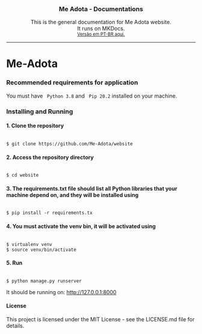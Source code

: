 <h3 align="center"><b>Me Adota - Documentations</b></h3>
<p align="center">
    This is the general documentation for Me Adota website.
    <br>
    It runs on MKDocs.
    <br>
    <small><a href="">Versão em PT-BR aqui.</a></small>
</p>
</div>
<hr>

# Me-Adota

### Recommended requirements for application

You must have <code> Python 3.8</code> and <code> Pip 20.2</code> installed on your machine.

### Installing and Running

#### 1. Clone the repository

<code>
$ git clone https://github.com/Me-Adota/website
</code>

#### 2. Access the repository directory

<code>
$ cd website
</code>

#### 3. The requirements.txt file should list all Python libraries that your machine depend on, and they will be installed using

<code>
$ pip install -r requirements.tx
</code>

#### 4. You must activate the venv bin, it will be activated using

<code>
$ virtualenv venv
$ source venv/bin/activate
</code>

#### 5. Run

<code>
$ python manage.py runserver
</code>

It should be running on: http://127.0.0.1:8000

#### License

This project is licensed under the MIT License - see the LICENSE.md file for details.